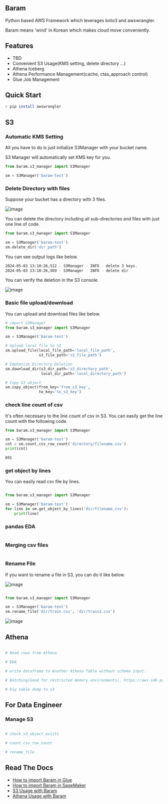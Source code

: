 ## Baram

Python based AWS Framework which leverages boto3 and awswrangler.

Baram means 'wind' in Korean which makes cloud move conveniently.

## Features

- TBD
- Convenient S3 Usage(KMS setting, delete directory ...)
- Athena Iceberg
- Athena Performance Management(cache, ctas_approach control)
- Glue Job Management

## Quick Start

```bash
> pip install awswrangler
```

## S3

### Automatic KMS Setting

All you have to do is just initialize S3Manager with your bucket name.

S3 Manager will automatically set KMS key for you.

```python
from baram.s3_manager import S3Manager

sm = S3Manager('baram-test')

```

### Delete Directory with files

Suppose your bucket has a directory with 3 files.

![image](https://github.com/lks21c/baram/assets/3079144/81185772-7a67-43bb-83a2-a652f2a6e3d0)

You can delete the directory including all sub-directories and files with just one line of code.

```python
from baram.s3_manager import S3Manager

sm = S3Manager('baram-test')
sm.delete_dir('dir_path')
```

You can see output logs like below.

```bash
2024-05-03 13:10:26,512 - S3Manager - INFO - delete 3 keys.
2024-05-03 13:10:26,569 - S3Manager - INFO - delete dir
```

You can verify the deletion in the S3 console.

![image](https://github.com/lks21c/baram/assets/3079144/7d7b7c9c-a283-4b94-9b59-105ee8394946)

### Basic file upload/download

You can upload and download files like below.

```python
# import S3Manager
from baram.s3_manager import S3Manager

sm = S3Manager('baram-test')

# Upload local file to S3
sm.upload_file(local_file_path='local_file_path',
               s3_file_path='s3_file_path')

# Emphasize Directory Deletion
sm.download_dir(s3_dir_path='s3_directory_path',
                local_dir_path='local_directory_path')

# Copy S3 object
sm.copy_object(from_key='from_s3_key',
               to_key='to_s3_key')
```

### check line count of csv

It's often necessary to the line count of csv in S3. You can easily get the line count with the following code.

```python
from baram.s3_manager import S3Manager

sm = S3Manager('baram-test')
cnt = sm.count_csv_row_count('directory/filename.csv')
print(cnt)
```

```bash
891
```

### get object by lines

You can easily read csv file by lines.

```python

from baram.s3_manager import S3Manager

sm = S3Manager('baram-test')
for line in sm.get_object_by_lines('dir/filename.csv'):
    print(line)

```

### pandas EDA

```python

```

### Merging csv files

```python

```


### Rename File

If you want to rename a file in S3, you can do it like below.

![image](https://github.com/lks21c/baram/assets/3079144/81185772-7a67-43bb-83a2-a652f2a6e3d0)

```python

from baram.s3_manager import S3Manager

sm = S3Manager('baram-test')
sm.rename_file('dir/train.csv', 'dir/train2.csv')

```

![image](https://github.com/lks21c/baram/assets/3079144/6ed7c415-3b4a-4a9e-b68a-35fb12276898)


## Athena

```python

# Read rows from Athena

# EDA

# write dataframe to Another Athena Table without schema input.

# Batching(Good for restricted memory environments), https://aws-sdk-pandas.readthedocs.io/en/stable/tutorials/006%20-%20Amazon%20Athena.html

# big table dump to s3

```

## For Data Engineer

### Manage S3

```python

# check_s3_object_exists

# count_csv_row_count

# rename_file

```

## Read The Docs

- [How to import Baram in Glue](TBD)
- [How to import Baram in SageMaker](TBD)
- [S3 Usage with Baram](TBD)
- [Athena Usage with Baram](TBD)